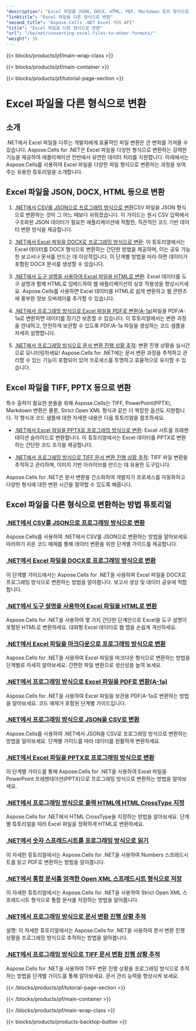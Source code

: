 ```yaml
---
"description": "Excel 파일을 JSON, DOCX, HTML, PDF, Markdown 등의 형식으로 변환하는 방법에 대한 포괄적인 Aspose.Cells for .NET 튜토리얼 목록을 살펴보세요."
"linktitle": "Excel 파일을 다른 형식으로 변환"
"second_title": "Aspose.Cells .NET Excel 처리 API"
"title": "Excel 파일을 다른 형식으로 변환"
"url": "/ko/net/converting-excel-files-to-other-formats/"
"weight": 35
---
```


{{< blocks/products/pf/main-wrap-class >}}

{{< blocks/products/pf/main-container >}}

{{< blocks/products/pf/tutorial-page-section >}}

# Excel 파일을 다른 형식으로 변환

## 소개

.NET에서 Excel 파일을 다루는 개발자에게 효율적인 파일 변환은 큰 변화를 가져올 수 있습니다. Aspose.Cells for .NET은 Excel 파일을 다양한 형식으로 변환하는 강력한 기능을 제공하여 애플리케이션 전반에서 유연한 데이터 처리를 지원합니다. 아래에서는 Aspose.Cells를 사용하여 Excel 파일을 다양한 파일 형식으로 변환하는 과정을 보여주는 유용한 튜토리얼을 소개합니다.

## Excel 파일을 JSON, DOCX, HTML 등으로 변환

1. [.NET에서 CSV를 JSON으로 프로그래밍 방식으로 변환](./converting-csv-to-json/)CSV 파일을 JSON 형식으로 변환하는 것이 그 어느 때보다 쉬워졌습니다. 이 가이드는 원시 CSV 입력에서 구조화된 JSON 데이터가 필요한 애플리케이션에 적합한, 직관적인 코드 기반 데이터 변환 방식을 제공합니다.

2. [.NET에서 Excel 파일을 DOCX로 프로그래밍 방식으로 변환](./converting-excel-file-to-docx/): 이 튜토리얼에서는 Excel 데이터를 DOCX 형식으로 변환하는 간단한 방법을 제공하며, 이는 공유 가능한 보고서나 문서를 만드는 데 이상적입니다. 이 단계별 방법을 따라 하면 데이터가 포함된 DOCX 문서를 생성할 수 있습니다.

3. [.NET에서 도구 설명을 사용하여 Excel 파일을 HTML로 변환](./converting-excel-file-to-html-with-tooltip/): Excel 데이터를 도구 설명과 함께 HTML로 임베드하여 웹 애플리케이션의 상호 작용성을 향상시키세요. Aspose.Cells를 사용하면 Excel 데이터를 HTML로 쉽게 변환하고 웹 콘텐츠에 풍부한 정보 오버레이를 추가할 수 있습니다.

4. [.NET에서 프로그래밍 방식으로 Excel 파일을 PDF로 변환(A-1a)](./converting-excel-file-to-pdf-a-1a/)파일을 PDF/A-1a로 변환하면 데이터를 장기간 보존할 수 있습니다. 이 튜토리얼에서는 변환 과정을 안내하고, 안전하게 보관할 수 있도록 PDF/A-1a 파일을 생성하는 코드 샘플을 자세히 설명합니다.

5. [.NET에서 프로그래밍 방식으로 문서 변환 진행 상황 추적](./tracking-document-conversion-progress/): 변환 진행 상황을 실시간으로 모니터링하세요! Aspose.Cells for .NET에는 문서 변환 과정을 추적하고 관리할 수 있는 기능이 포함되어 있어 프로세스를 투명하고 효율적으로 유지할 수 있습니다.

## Excel 파일을 TIFF, PPTX 등으로 변환

특수 출력이 필요한 분들을 위해 Aspose.Cells는 TIFF, PowerPoint(PPTX), Markdown 변환은 물론, Strict Open XML 형식과 같은 더 복잡한 옵션도 지원합니다. 각 형식과 코드 샘플에 대한 자세한 내용은 다음 튜토리얼을 참조하세요.

- [.NET에서 Excel 파일을 PPTX로 프로그래밍 방식으로 변환](./converting-excel-file-to-pptx/): Excel 시트를 프레젠테이션 슬라이드로 변환합니다. 이 튜토리얼에서는 Excel 데이터를 PPTX로 변환하는 간단한 코드 조각을 제공합니다.

- [.NET에서 프로그래밍 방식으로 TIFF 문서 변환 진행 상황 추적](./tracking-document-conversion-progress-for-tiff/): TIFF 파일 변환을 추적하고 관리하며, 이미지 기반 아카이브를 만드는 데 유용한 도구입니다.

Aspose.Cells for .NET은 문서 변환을 간소화하여 개발자가 프로세스를 자동화하고 다양한 형식에 대한 변환 시간을 절약할 수 있도록 해줍니다.

## Excel 파일을 다른 형식으로 변환하는 방법 튜토리얼
### [.NET에서 CSV를 JSON으로 프로그래밍 방식으로 변환](./converting-csv-to-json/)
Aspose.Cells를 사용하여 .NET에서 CSV를 JSON으로 변환하는 방법을 알아보세요. 따라하기 쉬운 코드 예제를 통해 데이터 변환을 위한 단계별 가이드를 제공합니다.
### [.NET에서 Excel 파일을 DOCX로 프로그래밍 방식으로 변환](./converting-excel-file-to-docx/)
이 단계별 가이드에서는 Aspose.Cells for .NET을 사용하여 Excel 파일을 DOCX로 프로그래밍 방식으로 변환하는 방법을 알아봅니다. 보고서 생성 및 데이터 공유에 적합합니다.
### [.NET에서 도구 설명을 사용하여 Excel 파일을 HTML로 변환](./converting-excel-file-to-html-with-tooltip/)
Aspose.Cells for .NET을 사용하여 몇 가지 간단한 단계만으로 Excel을 도구 설명이 포함된 HTML로 변환하세요. 대화형 Excel 데이터로 웹 앱을 손쉽게 개선하세요.
### [.NET에서 Excel 파일을 마크다운으로 프로그래밍 방식으로 변환](./converting-excel-file-to-markdown/)
Aspose.Cells for .NET을 사용하여 Excel 파일을 마크다운 형식으로 변환하는 방법을 단계별로 자세히 알아보세요. 간편한 파일 변환으로 생산성을 높여 보세요.
### [.NET에서 프로그래밍 방식으로 Excel 파일을 PDF로 변환(A-1a)](./converting-excel-file-to-pdf-a-1a/)
Aspose.Cells for .NET을 사용하여 Excel 파일을 보관용 PDF/A-1a로 변환하는 방법을 알아보세요. 코드 예제가 포함된 단계별 가이드입니다.
### [.NET에서 프로그래밍 방식으로 JSON을 CSV로 변환](./converting-json-to-csv/)
Aspose.Cells를 사용하여 .NET에서 JSON을 CSV로 프로그래밍 방식으로 변환하는 방법을 알아보세요. 단계별 가이드를 따라 데이터를 원활하게 변환하세요.
### [.NET에서 Excel 파일을 PPTX로 프로그래밍 방식으로 변환](./converting-excel-file-to-pptx/)
이 단계별 가이드를 통해 Aspose.Cells for .NET을 사용하여 Excel 파일을 PowerPoint 프레젠테이션(PPTX)으로 프로그래밍 방식으로 변환하는 방법을 알아보세요.
### [.NET에서 프로그래밍 방식으로 출력 HTML에 HTML CrossType 지정](./specifying-html-crosstype-in-output-html/)
Aspose.Cells for .NET에서 HTML CrossType을 지정하는 방법을 알아보세요. 단계별 튜토리얼을 따라 Excel 파일을 정확하게 HTML로 변환하세요.
### [.NET에서 숫자 스프레드시트를 프로그래밍 방식으로 읽기](./reading-numbers-spreadsheet/)
이 자세한 튜토리얼에서는 Aspose.Cells for .NET을 사용하여 Numbers 스프레드시트를 읽고 PDF로 변환하는 방법을 알아봅니다.
### [.NET에서 통합 문서를 엄격한 Open XML 스프레드시트 형식으로 저장](./saving-workbook-to-strict-open-xml-spreadsheet-format/)
이 자세한 튜토리얼에서는 Aspose.Cells for .NET을 사용하여 Strict Open XML 스프레드시트 형식으로 통합 문서를 저장하는 방법을 알아봅니다.
### [.NET에서 프로그래밍 방식으로 문서 변환 진행 상황 추적](./tracking-document-conversion-progress/)
설명: 이 자세한 튜토리얼에서는 Aspose.Cells for .NET을 사용하여 문서 변환 진행 상황을 프로그래밍 방식으로 추적하는 방법을 알아봅니다.
### [.NET에서 프로그래밍 방식으로 TIFF 문서 변환 진행 상황 추적](./tracking-document-conversion-progress-for-tiff/)
Aspose.Cells for .NET을 사용하여 TIFF 변환 진행 상황을 프로그래밍 방식으로 추적하는 방법을 단계별 가이드를 통해 알아보세요. 문서 관리 능력을 향상시켜 보세요.

{{< /blocks/products/pf/tutorial-page-section >}}

{{< /blocks/products/pf/main-container >}}

{{< /blocks/products/pf/main-wrap-class >}}

{{< blocks/products/products-backtop-button >}}